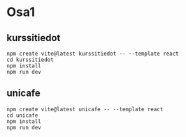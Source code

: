 
# Osa1

## kurssitiedot

```
npm create vite@latest kurssitiedot -- --template react
cd kurssitiedot
npm install
npm run dev
```

## unicafe

```
npm create vite@latest unicafe -- --template react
cd unicafe
npm install
npm run dev
```
